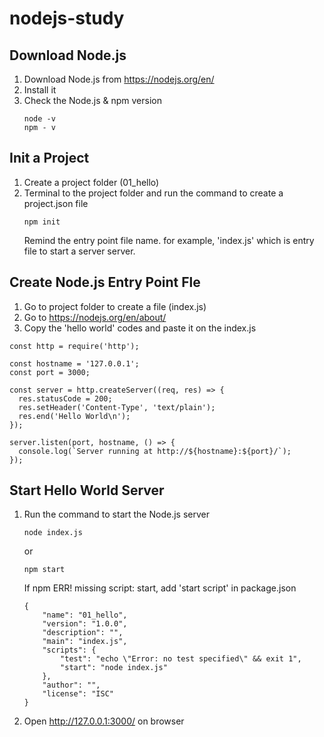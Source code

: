 # nodejs-study

## Download Node.js

1. Download Node.js from https://nodejs.org/en/
2. Install it
3. Check the Node.js & npm version
   ```
   node -v
   npm - v
   ```

## Init a Project

1. Create a project folder (01_hello)
2. Terminal to the project folder and run the command to create a project.json file
   ```
   npm init
   ```
   Remind the entry point file name. for example, 'index.js' which is entry file to start a server server.

## Create Node.js Entry Point Fle

1. Go to project folder to create a file (index.js)
2. Go to https://nodejs.org/en/about/
3. Copy the 'hello world' codes and paste it on the index.js

```
const http = require('http');

const hostname = '127.0.0.1';
const port = 3000;

const server = http.createServer((req, res) => {
  res.statusCode = 200;
  res.setHeader('Content-Type', 'text/plain');
  res.end('Hello World\n');
});

server.listen(port, hostname, () => {
  console.log(`Server running at http://${hostname}:${port}/`);
});
```

## Start Hello World Server

1.  Run the command to start the Node.js server

    ```
    node index.js
    ```

    or

    ```
    npm start
    ```

    If npm ERR! missing script: start, add 'start script' in package.json

    ```
    {
        "name": "01_hello",
        "version": "1.0.0",
        "description": "",
        "main": "index.js",
        "scripts": {
            "test": "echo \"Error: no test specified\" && exit 1",
            "start": "node index.js"
        },
        "author": "",
        "license": "ISC"
    }
    ```

2.  Open http://127.0.0.1:3000/ on browser
